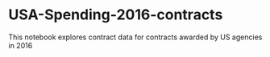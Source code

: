 # USA-Spending-2016-contracts
This notebook explores contract data for contracts awarded by US agencies in 2016
